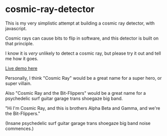 # cosmic-ray-detector

This is my very simplistic attempt at building a cosmic ray detector, with javascript.

Cosmic rays can cause bits to flip in software, and this detector is built on that principle.

I know it is *very* unlikely to detect a cosmic ray, but please try it out and tell me how it goes.

[Live demo here](https://secretgeek.github.io/cosmic-ray-detector/index.html)

Personally, I think "Cosmic Ray" would be a great name for a super hero, or super villain.

Also "Cosmic Ray and the Bit-Flippers" would be a great name for a psychedelic surf guitar garage trans shoegaze big band.

"Hi I'm Cosmic Ray, and this is brothers Alpha Beta and Gamma, and we're the Bit-Flippers."

(Insane psychedelic surf guitar garage trans shoegaze big band noise commences.)

